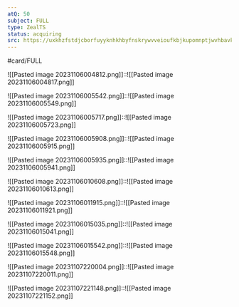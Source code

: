 ```yaml
---
atQ: 50
subject: FULL
type: ZealTS
status: acquiring
src: https://uxkhzfstdjcborfuyyknhkhbyfnskrywvveioufkbjkupomnptjwvhbavkysuhi.vercel.app/solution.html?testId=61daaf188bd490121af6b789&test_id=33
---
```

#card/FULL 

![[Pasted image 20231106004812.png]]::![[Pasted image 20231106004817.png]] <!--SR:!2024-01-29,33,290-->

![[Pasted image 20231106005542.png]]::![[Pasted image 20231106005549.png]] <!--SR:!2024-01-02,6,250-->

![[Pasted image 20231106005717.png]]::![[Pasted image 20231106005723.png]] <!--SR:!2023-11-14,3,199-->

 ![[Pasted image 20231106005908.png]]::![[Pasted image 20231106005915.png]] <!--SR:!2023-11-09,1,230-->

![[Pasted image 20231106005935.png]]::![[Pasted image 20231106005941.png]]



![[Pasted image 20231106010608.png]]::![[Pasted image 20231106010613.png]]

![[Pasted image 20231106011915.png]]::![[Pasted image 20231106011921.png]] <!--SR:!2023-11-14,3,199-->



![[Pasted image 20231106015035.png]]::![[Pasted image 20231106015041.png]] <!--SR:!2023-11-13,3,268-->

![[Pasted image 20231106015542.png]]::![[Pasted image 20231106015548.png]] <!--SR:!2023-12-28,1,159-->

![[Pasted image 20231107220004.png]]::![[Pasted image 20231107220011.png]]

![[Pasted image 20231107221148.png]]::![[Pasted image 20231107221152.png]] <!--SR:!2023-11-13,2,179-->

